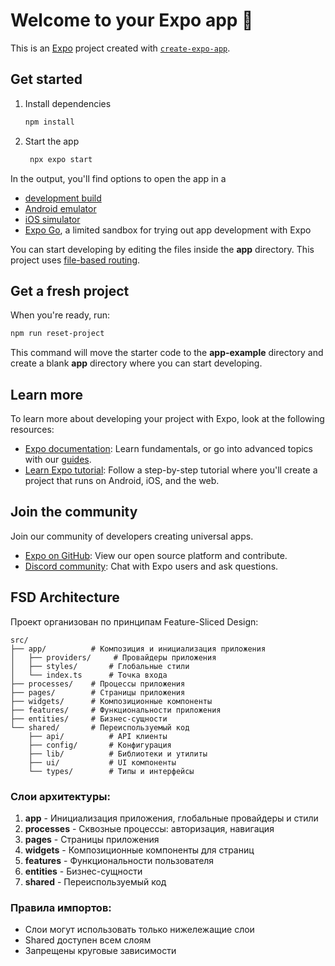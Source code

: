 # Welcome to your Expo app 👋

This is an [Expo](https://expo.dev) project created with [`create-expo-app`](https://www.npmjs.com/package/create-expo-app).

## Get started

1. Install dependencies

   ```bash
   npm install
   ```

2. Start the app

   ```bash
    npx expo start
   ```

In the output, you'll find options to open the app in a

- [development build](https://docs.expo.dev/develop/development-builds/introduction/)
- [Android emulator](https://docs.expo.dev/workflow/android-studio-emulator/)
- [iOS simulator](https://docs.expo.dev/workflow/ios-simulator/)
- [Expo Go](https://expo.dev/go), a limited sandbox for trying out app development with Expo

You can start developing by editing the files inside the **app** directory. This project uses [file-based routing](https://docs.expo.dev/router/introduction).

## Get a fresh project

When you're ready, run:

```bash
npm run reset-project
```

This command will move the starter code to the **app-example** directory and create a blank **app** directory where you can start developing.

## Learn more

To learn more about developing your project with Expo, look at the following resources:

- [Expo documentation](https://docs.expo.dev/): Learn fundamentals, or go into advanced topics with our [guides](https://docs.expo.dev/guides).
- [Learn Expo tutorial](https://docs.expo.dev/tutorial/introduction/): Follow a step-by-step tutorial where you'll create a project that runs on Android, iOS, and the web.

## Join the community

Join our community of developers creating universal apps.

- [Expo on GitHub](https://github.com/expo/expo): View our open source platform and contribute.
- [Discord community](https://chat.expo.dev): Chat with Expo users and ask questions.

## FSD Architecture

Проект организован по принципам Feature-Sliced Design:

```
src/
├── app/          # Композиция и инициализация приложения
│   ├── providers/     # Провайдеры приложения
│   ├── styles/       # Глобальные стили
│   └── index.ts      # Точка входа
├── processes/    # Процессы приложения
├── pages/        # Страницы приложения
├── widgets/      # Композиционные компоненты
├── features/     # Функциональности приложения
├── entities/     # Бизнес-сущности
└── shared/       # Переиспользуемый код
    ├── api/          # API клиенты
    ├── config/       # Конфигурация
    ├── lib/          # Библиотеки и утилиты
    ├── ui/           # UI компоненты
    └── types/        # Типы и интерфейсы
```

### Слои архитектуры:

1. **app** - Инициализация приложения, глобальные провайдеры и стили
2. **processes** - Сквозные процессы: авторизация, навигация
3. **pages** - Страницы приложения
4. **widgets** - Композиционные компоненты для страниц
5. **features** - Функциональности пользователя
6. **entities** - Бизнес-сущности
7. **shared** - Переиспользуемый код

### Правила импортов:

- Слои могут использовать только нижележащие слои
- Shared доступен всем слоям
- Запрещены круговые зависимости
